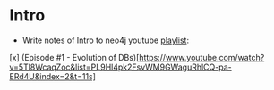 # Intro

* Write notes of Intro to neo4j youtube [playlist](https://www.youtube.com/playlist?list=PL9Hl4pk2FsvWM9GWaguRhlCQ-pa-ERd4U&mkt_tok=eyJpIjoiTW1ZMVpUTTRPREZsWm1JeSIsInQiOiJDZ3d4ak95XC9JaHpLSUFXYm94YUZGZUlTczNNVWRWK1VLWUo3NXJPV1NRWmFMY1VtbEo1eVwvZWVJZW9oKzdrZDM4bFo3anR5QlNMWE55T2FVMkg1UmZMTUJVbzd2Q1hQbDJUeVROaEhaWTZibWw5Y2Q2VVp0UlNYemp3OHZYSTdNIn0%3D):

[x] (Episode #1 - Evolution of DBs)[https://www.youtube.com/watch?v=5Tl8WcaqZoc&list=PL9Hl4pk2FsvWM9GWaguRhlCQ-pa-ERd4U&index=2&t=11s]
